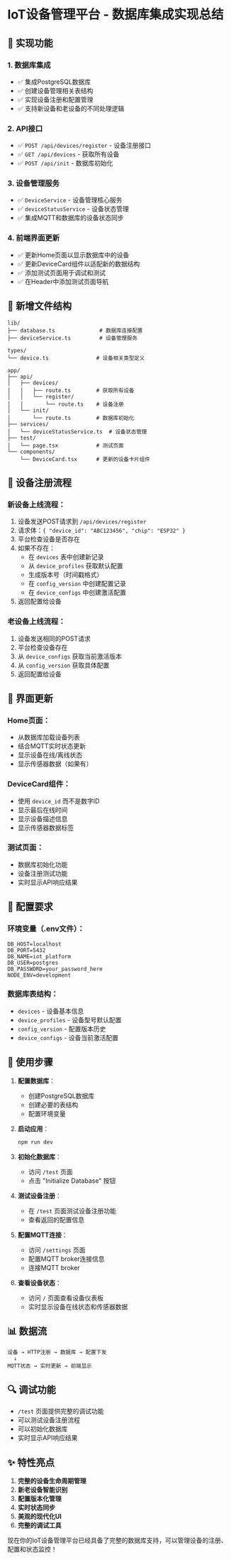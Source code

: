 # IoT设备管理平台 - 数据库集成实现总结

## 🎯 实现功能

### 1. 数据库集成
- ✅ 集成PostgreSQL数据库
- ✅ 创建设备管理相关表结构
- ✅ 实现设备注册和配置管理
- ✅ 支持新设备和老设备的不同处理逻辑

### 2. API接口
- ✅ `POST /api/devices/register` - 设备注册接口
- ✅ `GET /api/devices` - 获取所有设备
- ✅ `POST /api/init` - 数据库初始化

### 3. 设备管理服务
- ✅ `DeviceService` - 设备管理核心服务
- ✅ `deviceStatusService` - 设备状态管理
- ✅ 集成MQTT和数据库的设备状态同步

### 4. 前端界面更新
- ✅ 更新Home页面以显示数据库中的设备
- ✅ 更新DeviceCard组件以适配新的数据结构
- ✅ 添加测试页面用于调试和测试
- ✅ 在Header中添加测试页面导航

## 📁 新增文件结构

```
lib/
├── database.ts              # 数据库连接配置
├── deviceService.ts         # 设备管理服务

types/
└── device.ts               # 设备相关类型定义

app/
├── api/
│   ├── devices/
│   │   ├── route.ts        # 获取所有设备
│   │   └── register/
│   │       └── route.ts    # 设备注册
│   └── init/
│       └── route.ts        # 数据库初始化
├── services/
│   └── deviceStatusService.ts  # 设备状态管理
├── test/
│   └── page.tsx            # 测试页面
└── components/
    └── DeviceCard.tsx      # 更新的设备卡片组件
```

## 🔄 设备注册流程

### 新设备上线流程：
1. 设备发送POST请求到 `/api/devices/register`
2. 请求体：`{ "device_id": "ABC123456", "chip": "ESP32" }`
3. 平台检查设备是否存在
4. 如果不存在：
   - 在 `devices` 表中创建新记录
   - 从 `device_profiles` 获取默认配置
   - 生成版本号（时间戳格式）
   - 在 `config_version` 中创建配置记录
   - 在 `device_configs` 中创建激活配置
5. 返回配置给设备

### 老设备上线流程：
1. 设备发送相同的POST请求
2. 平台检查设备存在
3. 从 `device_configs` 获取当前激活版本
4. 从 `config_version` 获取具体配置
5. 返回配置给设备

## 🎨 界面更新

### Home页面：
- 从数据库加载设备列表
- 结合MQTT实时状态更新
- 显示设备在线/离线状态
- 显示传感器数据（如果有）

### DeviceCard组件：
- 使用 `device_id` 而不是数字ID
- 显示最后在线时间
- 显示设备描述信息
- 显示传感器数据标签

### 测试页面：
- 数据库初始化功能
- 设备注册测试功能
- 实时显示API响应结果

## 🔧 配置要求

### 环境变量（.env文件）：
```env
DB_HOST=localhost
DB_PORT=5432
DB_NAME=iot_platform
DB_USER=postgres
DB_PASSWORD=your_password_here
NODE_ENV=development
```

### 数据库表结构：
- `devices` - 设备基本信息
- `device_profiles` - 设备型号默认配置
- `config_version` - 配置版本历史
- `device_configs` - 设备当前激活配置

## 🚀 使用步骤

1. **配置数据库**：
   - 创建PostgreSQL数据库
   - 创建必要的表结构
   - 配置环境变量

2. **启动应用**：
   ```bash
   npm run dev
   ```

3. **初始化数据库**：
   - 访问 `/test` 页面
   - 点击 "Initialize Database" 按钮

4. **测试设备注册**：
   - 在 `/test` 页面测试设备注册功能
   - 查看返回的配置信息

5. **配置MQTT连接**：
   - 访问 `/settings` 页面
   - 配置MQTT broker连接信息
   - 连接MQTT broker

6. **查看设备状态**：
   - 访问 `/` 页面查看设备仪表板
   - 实时显示设备在线状态和传感器数据

## 📊 数据流

```
设备 → HTTP注册 → 数据库 → 配置下发
  ↓
MQTT状态 → 实时更新 → 前端显示
```

## 🔍 调试功能

- `/test` 页面提供完整的调试功能
- 可以测试设备注册流程
- 可以初始化数据库
- 实时显示API响应结果

## ✨ 特性亮点

1. **完整的设备生命周期管理**
2. **新老设备智能识别**
3. **配置版本化管理**
4. **实时状态同步**
5. **美观的现代化UI**
6. **完整的调试工具**

现在你的IoT设备管理平台已经具备了完整的数据库支持，可以管理设备的注册、配置和状态监控！ 
